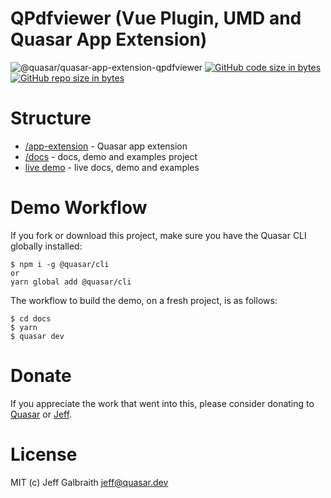 QPdfviewer (Vue Plugin, UMD and Quasar App Extension)
===

![@quasar/quasar-app-extension-qpdfviewer](https://img.shields.io/npm/v/@quasar/quasar-app-extension-qpdfviewer/next?label=@quasar/quasar-app-extension-qpdfviewer)
[![GitHub code size in bytes](https://img.shields.io/github/languages/code-size/quasarframework/quasar-app-extension-qpdfviewer.svg)]()
[![GitHub repo size in bytes](https://img.shields.io/github/repo-size/quasarframework/quasar-app-extension-qpdfviewer.svg)]()


# Structure
* [/app-extension](app-extension) - Quasar app extension
* [/docs](docs) - docs, demo and examples project
* [live demo](https://quasarframework.github.io/quasar-app-extension-qpdfviewer/docs) - live docs, demo and examples

# Demo Workflow
If you fork or download this project, make sure you have the Quasar CLI globally installed:

```
$ npm i -g @quasar/cli
or
yarn global add @quasar/cli
```

The workflow to build the demo, on a fresh project, is as follows:
```
$ cd docs
$ yarn
$ quasar dev
```

# Donate
If you appreciate the work that went into this, please consider donating to [Quasar](https://donate.quasar.dev) or [Jeff](https://github.com/sponsors/hawkeye64).

# License
MIT (c) Jeff Galbraith <jeff@quasar.dev>
